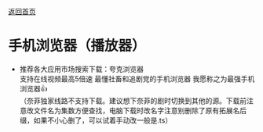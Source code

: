 [返回首页](https://github.com/quickvideosharing/QinYingNote/blob/main/README.md)         
# 手机浏览器（播放器）            

* 推荐各大应用市场搜索下载：夸克浏览器     
支持在线视频最高5倍速 最懂社畜和追剧党的手机浏览器 我愿称之为最强手机浏览器👍     
（奈菲独家线路不支持下载。建议想下奈菲的剧时切换到其他的源。下载前注意改文件名为集数方便查找，电脑下载时改名字注意别删除了原有拓展名后缀，如果不小心删了，可以试着手动改一般是.ts）        
